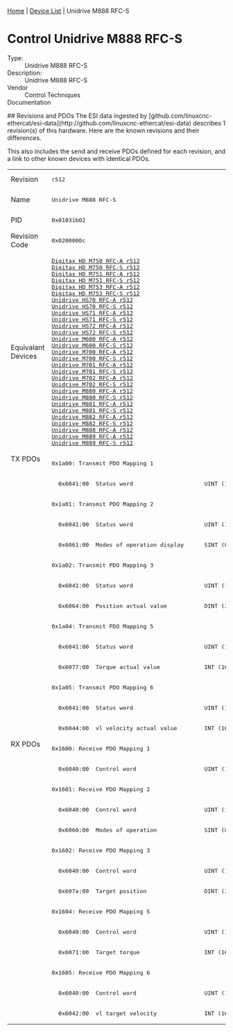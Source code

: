 <div class="nav"><a href="/esi-data">Home</a> | <a href="/esi-data/devices">Device List</a> | Unidrive M888 RFC-S</div>

#  Control Unidrive M888 RFC-S

<dl>
  <dt>Type:</dt><dd>Unidrive M888 RFC-S</dd>
  <dt>Description:</dt><dd>Unidrive M888 RFC-S</dd>
  <dt>Vendor</dt><dd>Control Techniques</dd>
  <dt>Documentation</dt><dd><a href=""></a></dd>
</dl>
## Revisions and PDOs
The ESI data ingested by [github.com/linuxcnc-ethercat/esi-data](http://github.com/linuxcnc-ethercat/esi-data) describes 1 revision(s) of this hardware.  Here are the known revisions and their differences.

This also includes the send and receive PDOs defined for each revision, and a link to other known devices with identical PDOs.

<table>
<tr >
<td class="first">Revision</td>
<td ><pre>r512</pre></td>
</tr>
<tr >
<td class="first">Name</td>
<td ><pre>Unidrive M888 RFC-S</pre></td>
</tr>
<tr >
<td class="first">PID</td>
<td ><pre>0x01031b02</pre></td>
</tr>
<tr >
<td class="first">Revision Code</td>
<td ><pre>0x0200000c</pre></td>
</tr>
<tr >
<td class="first">Equivalant Devices</td>
<td ><pre><a href="Digitax+HD+M750+RFC-A">Digitax HD M750 RFC-A r512</a><br/><a href="Digitax+HD+M750+RFC-S">Digitax HD M750 RFC-S r512</a><br/><a href="Digitax+HD+M751+RFC-A">Digitax HD M751 RFC-A r512</a><br/><a href="Digitax+HD+M751+RFC-S">Digitax HD M751 RFC-S r512</a><br/><a href="Digitax+HD+M753+RFC-A">Digitax HD M753 RFC-A r512</a><br/><a href="Digitax+HD+M753+RFC-S">Digitax HD M753 RFC-S r512</a><br/><a href="Unidrive+HS70+RFC-A">Unidrive HS70 RFC-A r512</a><br/><a href="Unidrive+HS70+RFC-S">Unidrive HS70 RFC-S r512</a><br/><a href="Unidrive+HS71+RFC-A">Unidrive HS71 RFC-A r512</a><br/><a href="Unidrive+HS71+RFC-S">Unidrive HS71 RFC-S r512</a><br/><a href="Unidrive+HS72+RFC-A">Unidrive HS72 RFC-A r512</a><br/><a href="Unidrive+HS72+RFC-S">Unidrive HS72 RFC-S r512</a><br/><a href="Unidrive+M600+RFC-A">Unidrive M600 RFC-A r512</a><br/><a href="Unidrive+M600+RFC-S">Unidrive M600 RFC-S r512</a><br/><a href="Unidrive+M700+RFC-A">Unidrive M700 RFC-A r512</a><br/><a href="Unidrive+M700+RFC-S">Unidrive M700 RFC-S r512</a><br/><a href="Unidrive+M701+RFC-A">Unidrive M701 RFC-A r512</a><br/><a href="Unidrive+M701+RFC-S">Unidrive M701 RFC-S r512</a><br/><a href="Unidrive+M702+RFC-A">Unidrive M702 RFC-A r512</a><br/><a href="Unidrive+M702+RFC-S">Unidrive M702 RFC-S r512</a><br/><a href="Unidrive+M880+RFC-A">Unidrive M880 RFC-A r512</a><br/><a href="Unidrive+M880+RFC-S">Unidrive M880 RFC-S r512</a><br/><a href="Unidrive+M881+RFC-A">Unidrive M881 RFC-A r512</a><br/><a href="Unidrive+M881+RFC-S">Unidrive M881 RFC-S r512</a><br/><a href="Unidrive+M882+RFC-A">Unidrive M882 RFC-A r512</a><br/><a href="Unidrive+M882+RFC-S">Unidrive M882 RFC-S r512</a><br/><a href="Unidrive+M888+RFC-A">Unidrive M888 RFC-A r512</a><br/><a href="Unidrive+M889+RFC-A">Unidrive M889 RFC-A r512</a><br/><a href="Unidrive+M889+RFC-S">Unidrive M889 RFC-S r512</a></pre></td>
</tr>
<tr class="txpdo pdosection">
<td class="first" rowspan=14 valign=top>TX PDOs</td>
<td><pre>0x1a00: Transmit PDO Mapping 1</pre></td>
<td></td>
</tr>
<tr class="txpdo">
<td ><pre>  0x6041:00  Status word                     UINT (16 bits)</pre></td>
</tr>
<tr class="txpdo pdosection">
<td ><pre>0x1a01: Transmit PDO Mapping 2</pre></td>
</tr>
<tr class="txpdo">
<td ><pre>  0x6041:00  Status word                     UINT (16 bits)</pre></td>
</tr>
<tr class="txpdo">
<td ><pre>  0x6061:00  Modes of operation display      SINT (8 bits)</pre></td>
</tr>
<tr class="txpdo pdosection">
<td ><pre>0x1a02: Transmit PDO Mapping 3</pre></td>
</tr>
<tr class="txpdo">
<td ><pre>  0x6041:00  Status word                     UINT (16 bits)</pre></td>
</tr>
<tr class="txpdo">
<td ><pre>  0x6064:00  Position actual value           DINT (32 bits)</pre></td>
</tr>
<tr class="txpdo pdosection">
<td ><pre>0x1a04: Transmit PDO Mapping 5</pre></td>
</tr>
<tr class="txpdo">
<td ><pre>  0x6041:00  Status word                     UINT (16 bits)</pre></td>
</tr>
<tr class="txpdo">
<td ><pre>  0x6077:00  Torque actual value             INT (16 bits)</pre></td>
</tr>
<tr class="txpdo pdosection">
<td ><pre>0x1a05: Transmit PDO Mapping 6</pre></td>
</tr>
<tr class="txpdo">
<td ><pre>  0x6041:00  Status word                     UINT (16 bits)</pre></td>
</tr>
<tr class="txpdo">
<td ><pre>  0x6044:00  vl velocity actual value        INT (16 bits)</pre></td>
</tr>
<tr class="rxpdo pdosection">
<td class="first" rowspan=14 valign=top>RX PDOs</td>
<td><pre>0x1600: Receive PDO Mapping 1</pre></td>
<td></td>
</tr>
<tr class="rxpdo">
<td ><pre>  0x6040:00  Control word                    UINT (16 bits)</pre></td>
</tr>
<tr class="rxpdo pdosection">
<td ><pre>0x1601: Receive PDO Mapping 2</pre></td>
</tr>
<tr class="rxpdo">
<td ><pre>  0x6040:00  Control word                    UINT (16 bits)</pre></td>
</tr>
<tr class="rxpdo">
<td ><pre>  0x6060:00  Modes of operation              SINT (8 bits)</pre></td>
</tr>
<tr class="rxpdo pdosection">
<td ><pre>0x1602: Receive PDO Mapping 3</pre></td>
</tr>
<tr class="rxpdo">
<td ><pre>  0x6040:00  Control word                    UINT (16 bits)</pre></td>
</tr>
<tr class="rxpdo">
<td ><pre>  0x607a:00  Target position                 DINT (32 bits)</pre></td>
</tr>
<tr class="rxpdo pdosection">
<td ><pre>0x1604: Receive PDO Mapping 5</pre></td>
</tr>
<tr class="rxpdo">
<td ><pre>  0x6040:00  Control word                    UINT (16 bits)</pre></td>
</tr>
<tr class="rxpdo">
<td ><pre>  0x6071:00  Target torque                   INT (16 bits)</pre></td>
</tr>
<tr class="rxpdo pdosection">
<td ><pre>0x1605: Receive PDO Mapping 6</pre></td>
</tr>
<tr class="rxpdo">
<td ><pre>  0x6040:00  Control word                    UINT (16 bits)</pre></td>
</tr>
<tr class="rxpdo">
<td ><pre>  0x6042:00  vl target velocity              INT (16 bits)</pre></td>
</tr>
</table>
